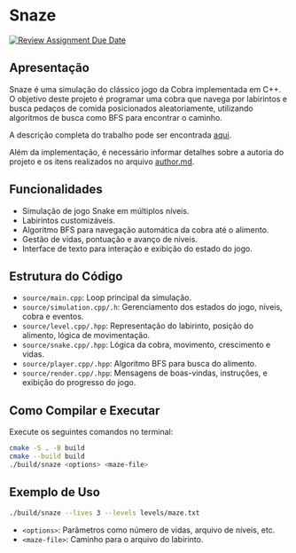 # Snaze

[![Review Assignment Due Date](https://classroom.github.com/assets/deadline-readme-button-22041afd0340ce965d47ae6ef1cefeee28c7c493a6346c4f15d667ab976d596c.svg)](https://classroom.github.com/a/ao5BHHrY)

## Apresentação

Snaze é uma simulação do clássico jogo da Cobra implementada em C++. O objetivo deste projeto é programar uma cobra que navega por labirintos e busca pedaços de comida posicionados aleatoriamente, utilizando algoritmos de busca como BFS para encontrar o caminho.

A descrição completa do trabalho pode ser encontrada [aqui](docs/snake_programming_project.pdf).

Além da implementação, é necessário informar detalhes sobre a autoria do projeto e os itens realizados no arquivo [author.md](author.md).

## Funcionalidades

- Simulação de jogo Snake em múltiplos níveis.
- Labirintos customizáveis.
- Algoritmo BFS para navegação automática da cobra até o alimento.
- Gestão de vidas, pontuação e avanço de níveis.
- Interface de texto para interação e exibição do estado do jogo.

## Estrutura do Código

- `source/main.cpp`: Loop principal da simulação.
- `source/simulation.cpp/.h`: Gerenciamento dos estados do jogo, níveis, cobra e eventos.
- `source/level.cpp/.hpp`: Representação do labirinto, posição do alimento, lógica de movimentação.
- `source/snake.cpp/.hpp`: Lógica da cobra, movimento, crescimento e vidas.
- `source/player.cpp/.hpp`: Algoritmo BFS para busca do alimento.
- `source/render.cpp/.hpp`: Mensagens de boas-vindas, instruções, e exibição do progresso do jogo.

## Como Compilar e Executar

Execute os seguintes comandos no terminal:

```sh
cmake -S . -B build
cmake --build build
./build/snaze <options> <maze-file>
```

## Exemplo de Uso

```sh
./build/snaze --lives 3 --levels levels/maze.txt
```

- `<options>`: Parâmetros como número de vidas, arquivo de níveis, etc.
- `<maze-file>`: Caminho para o arquivo do labirinto.
